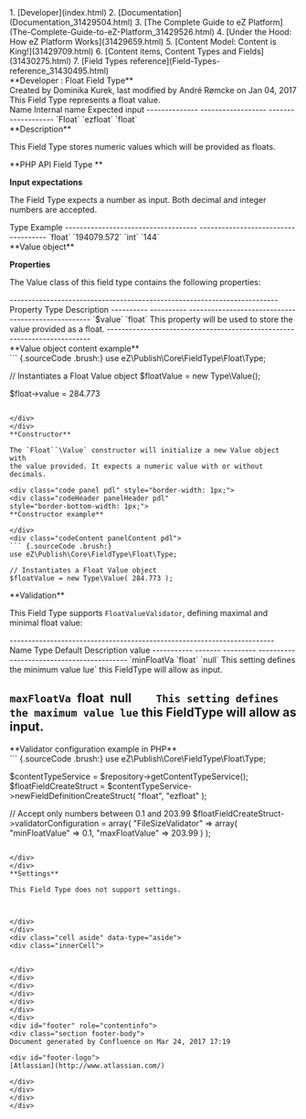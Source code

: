 <div id="page">
<div id="main" class="aui-page-panel">
<div id="main-header">
<div id="breadcrumb-section">
1.  [Developer](index.html)
2.  [Documentation](Documentation_31429504.html)
3.  [The Complete Guide to eZ
    Platform](The-Complete-Guide-to-eZ-Platform_31429526.html)
4.  [Under the Hood: How eZ Platform Works](31429659.html)
5.  [Content Model: Content is King!](31429709.html)
6.  [Content items, Content Types and Fields](31430275.html)
7.  [Field Types reference](Field-Types-reference_31430495.html)

</div>
**Developer : Float Field Type**

</div>
<div id="content" class="view">
<div class="page-metadata">
Created by Dominika Kurek, last modified by André Rømcke on Jan 04, 2017

</div>
<div id="main-content" class="wiki-content group">
<div class="contentLayout2">
<div class="columnLayout two-right-sidebar"
data-layout="two-right-sidebar">
<div class="cell normal" data-type="normal">
<div class="innerCell">
This Field Type represents a float value.

<div class="table-wrap">
  Name           Internal name      Expected input
  -------------- ------------------ -------------------
  `Float`        `ezfloat`          `float`

</div>
**Description**

This Field Type stores numeric values which will be provided as floats.

**PHP API Field Type **

**Input expectations**

The Field Type expects a number as input. Both decimal and integer
numbers are accepted.

<div class="table-wrap">
  Type                                 Example
  ------------------------------------ ------------------------------------
  `float`                              `194079.572`
  `int`                                `144`

</div>
**Value object**

**Properties**

The Value class of this field type contains the following properties:

<div class="table-wrap">
  -------------------------------------------------------------------------
  Property   Type       Description
  ---------- ---------- ---------------------------------------------------
  `$value`   `float`    This property will be used to store the value
                        provided as a float.
  -------------------------------------------------------------------------

</div>
<div class="code panel pdl" style="border-width: 1px;">
<div class="codeHeader panelHeader pdl"
style="border-bottom-width: 1px;">
**Value object content example**

</div>
<div class="codeContent panelContent pdl">
``` {.sourceCode .brush:}
use eZ\Publish\Core\FieldType\Float\Type;

// Instantiates a Float Value object
$floatValue = new Type\Value();

$float->value = 284.773
```

</div>
</div>
**Constructor**

The `Float``\Value` constructor will initialize a new Value object with
the value provided. It expects a numeric value with or without decimals.

<div class="code panel pdl" style="border-width: 1px;">
<div class="codeHeader panelHeader pdl"
style="border-bottom-width: 1px;">
**Constructor example**

</div>
<div class="codeContent panelContent pdl">
``` {.sourceCode .brush:}
use eZ\Publish\Core\FieldType\Float\Type;

// Instantiates a Float Value object
$floatValue = new Type\Value( 284.773 );
```

</div>
</div>
**Validation**

This Field Type supports `FloatValueValidator`, defining maximal and
minimal float value:

<div class="table-wrap">
  ------------------------------------------------------------------------
  Name        Type    Default   Description
                      value     
  ----------- ------- --------- ------------------------------------------
  `minFloatVa `float` `null`    This setting defines the minimum value
  lue`                          this FieldType will allow as input.

  `maxFloatVa `float` `null`    This setting defines the maximum value
  lue`                          this FieldType will allow as input.
  ------------------------------------------------------------------------

</div>
<div class="code panel pdl" style="border-width: 1px;">
<div class="codeHeader panelHeader pdl"
style="border-bottom-width: 1px;">
**Validator configuration example in PHP**

</div>
<div class="codeContent panelContent pdl">
``` {.sourceCode .brush:}
use eZ\Publish\Core\FieldType\Float\Type;

$contentTypeService = $repository->getContentTypeService();
$floatFieldCreateStruct = $contentTypeService->newFieldDefinitionCreateStruct( "float", "ezfloat" );

// Accept only numbers between 0.1 and 203.99
$floatFieldCreateStruct->validatorConfiguration = array(
    "FileSizeValidator" => array(  
        "minFloatValue" => 0.1,
        "maxFloatValue" => 203.99
    )
);
```

</div>
</div>
**Settings**

This Field Type does not support settings.

 

</div>
</div>
<div class="cell aside" data-type="aside">
<div class="innerCell">
 

</div>
</div>
</div>
</div>
</div>
</div>
</div>
<div id="footer" role="contentinfo">
<div class="section footer-body">
Document generated by Confluence on Mar 24, 2017 17:19

<div id="footer-logo">
[Atlassian](http://www.atlassian.com/)

</div>
</div>
</div>
</div>

